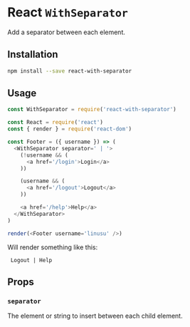 # React `WithSeparator`

Add a separator between each element.

## Installation

```sh
npm install --save react-with-separator
```

## Usage

```js
const WithSeparator = require('react-with-separator')

const React = require('react')
const { render } = require('react-dom')

const Footer = ({ username }) => (
  <WithSeparator separator=' | '>
    (!username && (
      <a href='/login'>Login</a>
    ))

    (username && (
      <a href='/logout'>Logout</a>
    ))

    <a href='/help'>Help</a>
  </WithSeparator>
)

render(<Footer username='linusu' />)
```

Will render something like this:

```text
 Logout | Help
```

## Props

### `separator`

The element or string to insert between each child element.
